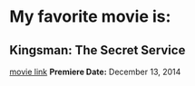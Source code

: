 # My favorite movie is:
## Kingsman: The Secret Service
[movie link](https://www.imdb.com/title/tt2802144/) 
**Premiere Date:** December 13, 2014
